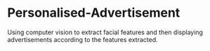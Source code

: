 # Personalised-Advertisement
Using computer vision to extract facial features and then displaying advertisements according to the features extracted.

